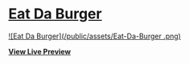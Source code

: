 # [Eat Da Burger](https://shielded-citadel-26831.herokuapp.com/)

[![Eat Da Burger](/public/assets/Eat-Da-Burger .png)](https://shielded-citadel-26831.herokuapp.com/)

**[View Live Preview](https://shielded-citadel-26831.herokuapp.com/)**



